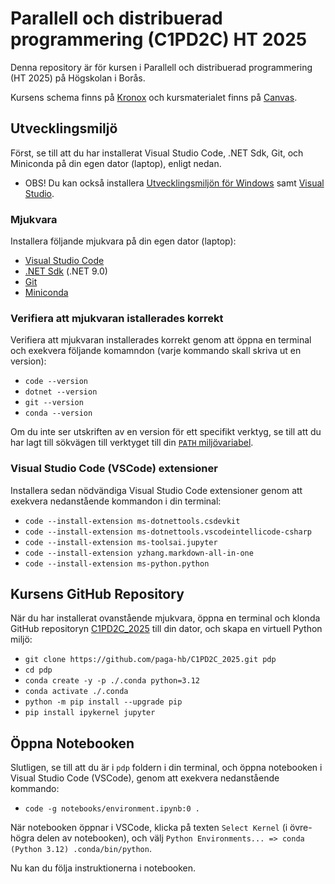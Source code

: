 # Parallell och distribuerad programmering (C1PD2C) HT 2025

Denna repository är för kursen i Parallell och distribuerad programmering (HT 2025) på Högskolan i Borås.

Kursens schema finns på [Kronox](https://schema.hb.se/setup/jsp/Schema.jsp?startDatum=2025-09-01&intervallTyp=a&intervallAntal=1&sprak=SV&sokMedAND=true&forklaringar=true&resurser=k.C1PD2C-20252-I25H5-) och kursmaterialet finns på [Canvas](https://hb.instructure.com/courses/10012).

## Utvecklingsmiljö

Först, se till att du har installerat Visual Studio Code, .NET Sdk, Git, och Miniconda på din egen dator (laptop), enligt nedan.
- OBS! Du kan också installera [Utvecklingsmiljön för Windows](https://paga-hb.github.io/C1PD2C_2025/win.html) samt [Visual Studio](https://paga-hb.github.io/C1PD2C_2025/vs.html).

### Mjukvara

Installera följande mjukvara på din egen dator (laptop):

- [Visual Studio Code](https://code.visualstudio.com)
- [.NET Sdk](https://dotnet.microsoft.com/en-us/download) (.NET 9.0)
- [Git](https://git-scm.com/downloads)
- [Miniconda](https://docs.anaconda.com/miniconda/install/#quick-command-line-install)
 
### Verifiera att mjukvaran istallerades korrekt

Verifiera att mjukvaran installerades korrekt genom att öppna en terminal och exekvera följande komamndon (varje kommando skall skriva ut en version):

- `code --version`
- `dotnet --version`
- `git --version`
- `conda --version`

Om du inte ser utskriften av en version för ett specifikt verktyg, se till att du har lagt till sökvägen till verktyget till din [`PATH` miljövariabel](https://gist.github.com/nex3/c395b2f8fd4b02068be37c961301caa7).

### Visual Studio Code (VSCode) extensioner

Installera sedan nödvändiga Visual Studio Code extensioner genom att exekvera nedanstående kommandon i din terminal:

- `code --install-extension ms-dotnettools.csdevkit`
- `code --install-extension ms-dotnettools.vscodeintellicode-csharp`
- `code --install-extension ms-toolsai.jupyter`
- `code --install-extension yzhang.markdown-all-in-one`
- `code --install-extension ms-python.python`

## Kursens GitHub Repository

När du har installerat ovanstående mjukvara, öppna en terminal och klonda GitHub repositoryn [C1PD2C_2025](https://github.com/paga-hb/C1PD2C_2025) till din dator, och skapa en virtuell Python miljö:

- `git clone https://github.com/paga-hb/C1PD2C_2025.git pdp`
- `cd pdp`
- `conda create -y -p ./.conda python=3.12`
- `conda activate ./.conda`
- `python -m pip install --upgrade pip`
- `pip install ipykernel jupyter`

## Öppna Notebooken

Slutligen, se till att du är i `pdp` foldern i din terminal, och öppna notebooken i Visual Studio Code (VSCode), genom att exekvera nedanstående kommando:

- `code -g notebooks/environment.ipynb:0 .`

När notebooken öppnar i VSCode, klicka på texten `Select Kernel` (i övre-högra delen av notebooken), och välj `Python Environments... => conda (Python 3.12) .conda/bin/python`.

Nu kan du följa instruktionerna i notebooken.
